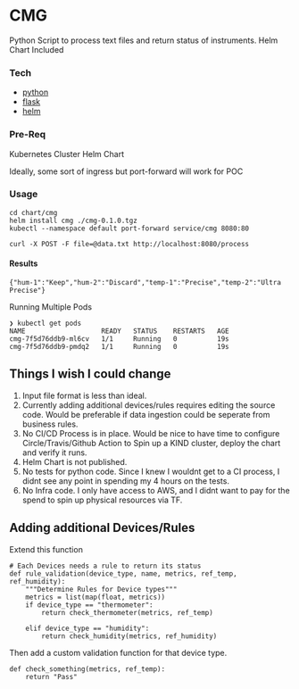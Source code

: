 # CMG 

Python Script to process text files and return status of instruments.  Helm Chart Included

### Tech

* [python](https://www.python.org/)
* [flask](https://flask.palletsprojects.com/en/2.0.x/)
* [helm](https://helm.sh/)

### Pre-Req

Kubernetes Cluster
Helm Chart

Ideally, some sort of ingress but port-forward will work for POC

### Usage

```
cd chart/cmg
helm install cmg ./cmg-0.1.0.tgz
kubectl --namespace default port-forward service/cmg 8080:80

curl -X POST -F file=@data.txt http://localhost:8080/process
```

#### Results
```
{"hum-1":"Keep","hum-2":"Discard","temp-1":"Precise","temp-2":"Ultra Precise"}
```

Running Multiple Pods
```
❯ kubectl get pods
NAME                   READY   STATUS    RESTARTS   AGE
cmg-7f5d76ddb9-ml6cv   1/1     Running   0          19s
cmg-7f5d76ddb9-pmdq2   1/1     Running   0          19s
```

## Things I wish I could change

1. Input file format is less than ideal.
2. Currently adding additional devices/rules requires editing the source code.  Would be preferable if data ingestion could be seperate from business rules.
3. No CI/CD Process is in place.  Would be nice to have time to configure Circle/Travis/Github Action to Spin up a KIND cluster, deploy the chart and verify it runs.
4. Helm Chart is not published.
5. No tests for python code.  Since I knew I wouldnt get to a CI process, I didnt see any point in spending my 4 hours on the tests.
6. No Infra code.  I only have access to AWS, and I didnt want to pay for the spend to spin up physical resources via TF.

## Adding additional Devices/Rules


Extend this function
```
# Each Devices needs a rule to return its status
def rule_validation(device_type, name, metrics, ref_temp, ref_humidity):
    """Determine Rules for Device types"""
    metrics = list(map(float, metrics))
    if device_type == "thermometer":
        return check_thermometer(metrics, ref_temp)
        
    elif device_type == "humidity":
        return check_humidity(metrics, ref_humidity)
```

Then add a custom validation function for that device type.

```
def check_something(metrics, ref_temp):
    return "Pass"
```
